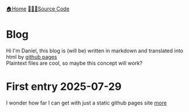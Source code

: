 <!-- header --> 
[🏠Home](https://www.cookiedan42.com/blog/)
[👨🏻‍💻Source Code](https://github.com/cookiedan42/blog)
<!-- header --> 


# Blog

Hi I'm Daniel, this blog is (will be) written in markdown and translated into html by [github pages](https://pages.github.com/)  
Plaintext files are cool, so maybe this concept will work?  


# First entry 2025-07-29
I wonder how far I can get with just a static github pages site
[more](/blog/posts/2025-07-29)
